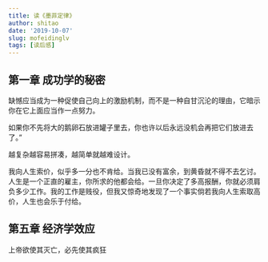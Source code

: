 ```yaml
---
title: 读《墨菲定律》
author: shitao
date: '2019-10-07'
slug: mofeidinglv
tags: [读后感]
---
```


## 第一章 成功学的秘密

缺憾应当成为一种促使自己向上的激励机制，而不是一种自甘沉沦的理由，它暗示你在它上面应当作一点努力。

如果你不先将大的鹅卵石放进罐子里去，你也许以后永远没机会再把它们放进去了。”

越复杂越容易拼凑，越简单就越难设计。

我向人生索价，似乎多一分也不肯给。当我已没有富余，到黄昏就不得不去乞讨。人生是一个正直的雇主，你所求的他都会给。一旦你决定了多高报酬，你就必须肩负多少工作。我的工作是贱役，但我又惊奇地发现了一个事实倘若我向人生索取高价，人生也会乐于付给。

## 第五章 经济学效应

上帝欲使其灭亡，必先使其疯狂
